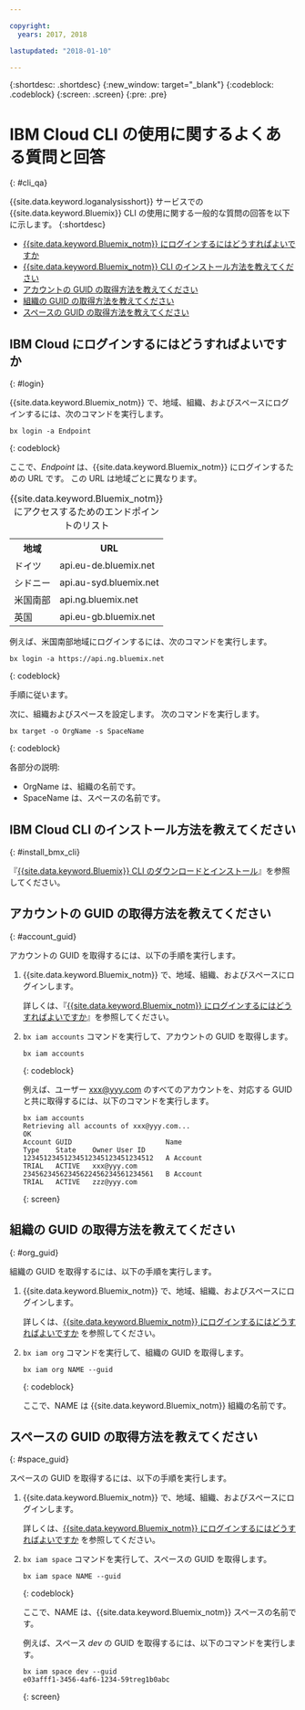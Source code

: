 ```yaml
---

copyright:
  years: 2017, 2018

lastupdated: "2018-01-10"

---
```



{:shortdesc: .shortdesc}
{:new_window: target="_blank"}
{:codeblock: .codeblock}
{:screen: .screen}
{:pre: .pre}


# IBM Cloud CLI の使用に関するよくある質問と回答
{: #cli_qa}

{{site.data.keyword.loganalysisshort}} サービスでの {{site.data.keyword.Bluemix}} CLI の使用に関する一般的な質問の回答を以下に示します。 
{:shortdesc}

* [{{site.data.keyword.Bluemix_notm}} にログインするにはどうすればよいですか](/docs/services/CloudLogAnalysis/qa/cli_qa.html#login)
* [{{site.data.keyword.Bluemix_notm}} CLI のインストール方法を教えてください](/docs/services/CloudLogAnalysis/qa/cli_qa.html#install_bmx_cli)
* [アカウントの GUID の取得方法を教えてください](/docs/services/CloudLogAnalysis/qa/cli_qa.html#account_guid)
* [組織の GUID の取得方法を教えてください](/docs/services/CloudLogAnalysis/qa/cli_qa.html#org_guid)
* [スペースの GUID の取得方法を教えてください](/docs/services/CloudLogAnalysis/qa/cli_qa.html#space_guid)

## IBM Cloud にログインするにはどうすればよいですか
{: #login}

{{site.data.keyword.Bluemix_notm}} で、地域、組織、およびスペースにログインするには、次のコマンドを実行します。

```
bx login -a Endpoint
```
{: codeblock}
	
ここで、*Endpoint* は、{{site.data.keyword.Bluemix_notm}} にログインするための URL です。 この URL は地域ごとに異なります。
	
<table>
    <caption>{{site.data.keyword.Bluemix_notm}} にアクセスするためのエンドポイントのリスト</caption>
	<tr>
	  <th>地域</th>
	  <th>URL</th>
	</tr>
	<tr>
	  <td>ドイツ</td>
	  <td>api.eu-de.bluemix.net</td>
	</tr>
	<tr>
	  <td>シドニー</td>
	  <td>api.au-syd.bluemix.net</td>
	</tr>
	<tr>
	  <td>米国南部</td>
	  <td>api.ng.bluemix.net</td>
	</tr>
	<tr>
	  <td>英国</td>
	  <td>api.eu-gb.bluemix.net</td>
	</tr>
</table>

例えば、米国南部地域にログインするには、次のコマンドを実行します。
	
```
bx login -a https://api.ng.bluemix.net
```
{: codeblock}

手順に従います。 

次に、組織およびスペースを設定します。 次のコマンドを実行します。

```
bx target -o OrgName -s SpaceName
```
{: codeblock}

各部分の説明:

* OrgName は、組織の名前です。
* SpaceName は、スペースの名前です。

	
	
## IBM Cloud CLI のインストール方法を教えてください
{: #install_bmx_cli}

『[{{site.data.keyword.Bluemix}} CLI のダウンロードとインストール](/docs/cli/reference/bluemix_cli/download_cli.html#download_install)』を参照してください。



## アカウントの GUID の取得方法を教えてください
{: #account_guid}
	
アカウントの GUID を取得するには、以下の手順を実行します。
	
1. {{site.data.keyword.Bluemix_notm}} で、地域、組織、およびスペースにログインします。 

    詳しくは、『[{{site.data.keyword.Bluemix_notm}} にログインするにはどうすればよいですか](/docs/services/CloudLogAnalysis/qa/cli_qa.html#login)』を参照してください。
	
2. `bx iam accounts` コマンドを実行して、アカウントの GUID を取得します。

    ```
	bx iam accounts
	```
	{: codeblock} 
	
	例えば、ユーザー xxx@yyy.com のすべてのアカウントを、対応する GUID と共に取得するには、以下のコマンドを実行します。
	
	```
	bx iam accounts
	Retrieving all accounts of xxx@yyy.com...
    OK
    Account GUID                       Name                               Type    State    Owner User ID   
    12345123451234512345123451234512   A Account                          TRIAL   ACTIVE   xxx@yyy.com   
    23456234562345622456234561234561   B Account                          TRIAL   ACTIVE   zzz@yyy.com   
	```
	{: screen}

	
## 組織の GUID の取得方法を教えてください
{: #org_guid}

組織の GUID を取得するには、以下の手順を実行します。
	
1. {{site.data.keyword.Bluemix_notm}} で、地域、組織、およびスペースにログインします。 

    詳しくは、[{{site.data.keyword.Bluemix_notm}} にログインするにはどうすればよいですか](/docs/services/CloudLogAnalysis/qa/cli_qa.html#login) を参照してください。

2. `bx iam org` コマンドを実行して、組織の GUID を取得します。 

    ```
    bx iam org NAME --guid
    ```
    {: codeblock}
	
    ここで、NAME は {{site.data.keyword.Bluemix_notm}} 組織の名前です。
		
		
		
## スペースの GUID の取得方法を教えてください
{: #space_guid}
	
スペースの GUID を取得するには、以下の手順を実行します。
	
1. {{site.data.keyword.Bluemix_notm}} で、地域、組織、およびスペースにログインします。 

    詳しくは、[{{site.data.keyword.Bluemix_notm}} にログインするにはどうすればよいですか](/docs/services/CloudLogAnalysis/qa/cli_qa.html#login) を参照してください。
	
2. `bx iam space` コマンドを実行して、スペースの GUID を取得します。 

    ```
    bx iam space NAME --guid
    ```
    {: codeblock}
	
    ここで、NAME は、{{site.data.keyword.Bluemix_notm}} スペースの名前です。 
	
    例えば、スペース *dev* の GUID を取得するには、以下のコマンドを実行します。
	
    ```
    bx iam space dev --guid
    e03afff1-3456-4af6-1234-59treg1b0abc
    ```
    {: screen}




		
		
